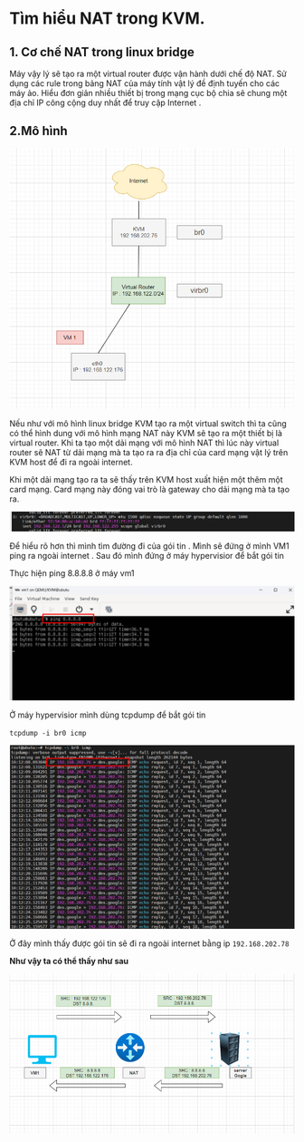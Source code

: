 
# Tìm hiểu NAT trong KVM.


## 1. Cơ chế NAT trong linux bridge
Máy vậy lý sẽ tạo ra một virtual router được vận hành dưới chế độ NAT.
Sử dụng các rule trong bảng NAT của máy tính vật lý đề định tuyến cho các máy ảo.
Hiểu đơn giản nhiều thiết bị trong mạng cục bộ chia sẽ chung một địa chỉ IP công cộng duy nhất để truy cập Internet .



## 2.Mô hình 


![](image/Screenshot_36.png)





Nếu như với mô hình linux bridge KVM tạo ra một virtual switch thì ta cũng có thể hình dung với mô hình mạng NAT này KVM sẽ tạo ra một thiết bị là virtual router. Khi ta tạo một dải mạng với mô hình NAT thì lúc này virtual router sẽ NAT từ dải mạng mà ta tạo ra ra địa chỉ của card mạng vật lý trên KVM host để đi ra ngoài internet.

Khi một dải mạng tạo ra ta sẽ thấy trên KVM host xuất hiện một thêm một card mạng. Card mạng này đóng vai trò là gateway cho dải mạng mà ta tạo ra.


![](image/Screenshot_37.png)


Để hiểu rõ hơn thì mình tìm đường đi của gói tin . Mình sẽ đứng ở mình VM1 ping ra ngoài internet  . Sau đó mình đứng ở máy hypervisior để bắt gói tin 


Thực hiện ping 8.8.8.8 ở máy vm1

![](image/Screenshot_38.png)


Ở máy hypervisior mình dùng tcpdump để bắt gói tin 

`tcpdump -i br0 icmp`



![](image/Screenshot_40.png)



Ở đây mình thấy được gói tin sẽ đi ra ngoài internet bằng ip `192.168.202.78`

**Như vậy ta có thể thấy như sau**



![](./image/Screenshot_41.png)